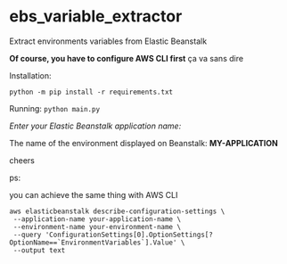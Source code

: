 # ebs_variable_extractor
Extract environments variables from Elastic Beanstalk

**Of course, you have to configure AWS CLI first**  ça va sans dire

Installation:

`python -m pip install -r requirements.txt`

Running:
`python main.py`

_Enter your Elastic Beanstalk application name:_

The name of the environment displayed on Beanstalk: **MY-APPLICATION**

cheers


ps:

you can achieve the same thing with AWS CLI

```
aws elasticbeanstalk describe-configuration-settings \
 --application-name your-application-name \
 --environment-name your-environment-name \
 --query 'ConfigurationSettings[0].OptionSettings[?OptionName==`EnvironmentVariables`].Value' \
 --output text
```
